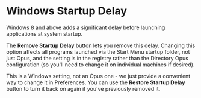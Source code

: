 # Windows Startup Delay

Windows 8 and above adds a significant delay before launching applications at system startup.

The **Remove Startup Delay** button lets you remove this delay. Changing this option affects all programs launched via the Start Menu startup folder, not just Opus, and the setting is in the registry rather than the Directory Opus configuration (so you'll need to change it on individual machines if desired).

This is a Windows setting, not an Opus one - we just provide a convenient way to change it in Preferences. You can use the **Restore Startup Delay** button to turn it back on again if you've previously removed it.
